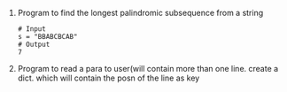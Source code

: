 1. Program to find the longest palindromic subsequence from a string
    ```pycon
    # Input
    s = "BBABCBCAB"
    # Output
    7
    ```
2. Program to read a para to user(will contain more than one line. create a dict. which will contain the posn of the
   line as key 